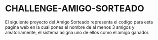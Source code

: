 # CHALLENGE-AMIGO-SORTEADO



El siguiente proyecto del Amigo Sorteado representa el codigo para esta pagina web en la cual pones el nombre de al menos 3 amigos y aleatoriamente, el sistema asigna uno de ellos como el amigo ganador.

